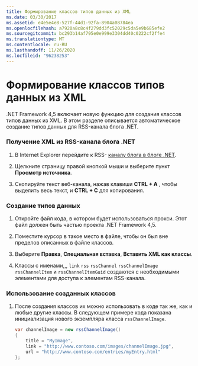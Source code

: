 ```yaml
---
title: Формирование классов типов данных из XML
ms.date: 03/30/2017
ms.assetid: e4e5e4e8-527f-44d1-92fa-8904a08784ea
ms.openlocfilehash: a7920a8c8c4f279dd3fc52029c5da5e9b685efe2
ms.sourcegitcommit: bc293b14af795e0e999e3304dd40c0222cf2ffe4
ms.translationtype: MT
ms.contentlocale: ru-RU
ms.lasthandoff: 11/26/2020
ms.locfileid: "96238253"
---
```

# <a name="generating-data-type-classes-from-xml"></a>Формирование классов типов данных из XML

.NET Framework 4,5 включает новую функцию для создания классов типов данных из XML. В этом разделе описывается автоматическое создание типов данных для RSS-канала блога .NET.  
  
### <a name="obtaining-the-xml-from-the-net-blog-rss-feed"></a>Получение XML из RSS-канала блога .NET  
  
1. В Internet Explorer перейдите к RSS- [каналу блога в блоге .NET](https://devblogs.microsoft.com/dotnet/feed/).  
  
2. Щелкните страницу правой кнопкой мыши и выберите пункт **Просмотр источника**.  
  
3. Скопируйте текст веб-канала, нажав клавиши **CTRL + A** , чтобы выделить весь текст, и **CTRL + C** для копирования.  
  
### <a name="creating-the-data-types"></a>Создание типов данных  
  
1. Откройте файл кода, в котором будет использоваться прокси. Этот файл должен быть частью проекта .NET Framework 4,5.  
  
2. Поместите курсор в такое место в файле, чтобы он был вне пределов описанных в файле классов.  
  
3. Выберите **Правка**, **Специальная вставка**, **Вставить XML как классы**.  
  
4. Классы с именами,,, `link` `rss` `rssChannel` `rssChannelImage` `rssChannelItem` и `rssChannelItemGuid` создаются с необходимыми элементами для доступа к элементам RSS-канала.  
  
### <a name="using-the-generated-classes"></a>Использование созданных классов  
  
1. После создания классов их можно использовать в коде так же, как и любые другие классы. В следующем примере кода показана инициализация нового экземпляра класса `rssChannelImage`.  
  
    ```csharp
    var channelImage = new rssChannelImage()
    {
        title = "MyImage",
        link = "http://www.contoso.com/images/channelImage.jpg",
        url = "http://www.contoso.com/entries/myEntry.html"
    };  
    ```
